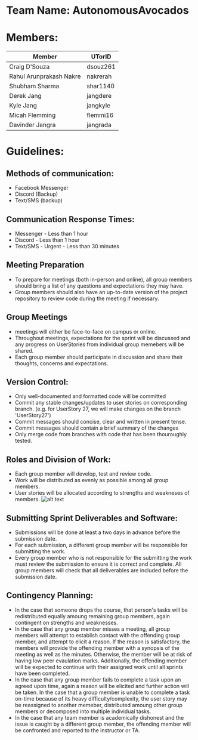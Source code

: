 # Team Name: AutonomousAvocados
# Members:
| Member  | UTorID  |
|---|---|
|Craig D'Souza|dsouz261|
|Rahul Arunprakash Nakre|nakrerah|
|Shubham Sharma|shar1140|
|Derek Jang|jangdere|
|Kyle Jang|jangkyle|
|Micah Flemming|flemmi16|
|Davinder Jangra|jangrada|


# Guidelines:
## Methods of communication: 
* Facebook Messenger
* Discord (Backup)
* Text/SMS (backup)

## Communication Response Times:
* Messenger - Less than 1 hour
* Discord - Less than 1 hour
* Text/SMS - Urgent - Less than 30 minutes

## Meeting Preparation 
* To prepare for meetings (both in-person and online), all group members should bring a list of any questions and expectations they may have.
* Group members should also have an up-to-date version of the project repository to review code during the meeting if necessary.

## Group Meetings
* meetings will either be face-to-face on campus or online.
* Throughout meetings, expectations for the sprint will be discussed and any progress on UserStories from individual group memebers will be shared. 
* Each group member should participate in discussion and share their thoughts, concerns and expectations.


## Version Control:
* Only well-documented and formatted code will be committed
* Commit any stable changes/updates to user stories on corresponding branch. (e.g. for UserStory 27, we will make changes on the branch 'UserStory27')
* Commit messages should concise, clear and written in present tense.
* Commit messages should contain a brief summary of the changes
* Only merge code from branches with code that has been thouroughly tested.

## Roles and Division of Work:
* Each group member will develop, test and review code.
* Work will be distributed as evenly as possible among all group members. 
* User stories will be allocated according to strengths and weakneses of members.
![alt text](https://i.imgur.com/S4yjvqe.png)

## Submitting Sprint Deliverables and Software:
* Submissions will be done at least a two days in advance before the submission date.
* For each submission, a different group member will be responsible for submitting the work.
* Every group member who is not responsible for the submitting the work must review the submission to ensure it is correct and complete. All group members will check that all deliverables are included before the submission date.

## Contingency Planning:
* In the case that someone drops the course, that person's tasks will be redistributed equally amoung remaining group members, again contingent on strengths and weaknesses.
* In the case that any group member misses a meeting, all group members will attempt to establish contact with the offending group member, and attempt to elicit a reason. If the reason is satisfactory, the members will provide the offending member with a synopsis of the meeting as well as the minutes. Otherwise, the member will be at risk of having low peer evaulation marks. Additionally, the offending member will be expected to continue with their assigned work until all sprints have been completed. 
* In the case that any group member fails to complete a task upon an agreed upon time, again a reason will be elicited and further action will be taken. In the case that a group member is unable to complete a task on-time because of its heavy difficulty/complexity, the user story may be reassigned to another memeber, distributed amoung other group members or decomposed into multiple individual tasks. 
* In the case that any team member is academically dishonest and the issue is caught by a different group member, the offending member will be confronted and reported to the instructor or TA. 
